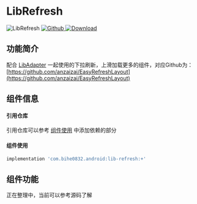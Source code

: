 # LibRefresh

![LibRefresh](https://img.shields.io/badge/AndroidAppFactory-LibRefresh-brightgreen)
[ ![Github](https://img.shields.io/badge/Github-LibRefresh-brightgreen?style=social) ](https://github.com/bihe0832/AndroidAppFactory/tree/master/LibRefresh)
[ ![Download](https://api.bintray.com/packages/bihe0832/android/lib-refresh/images/download.svg) ](https://bintray.com/bihe0832/android/lib-refresh/_latestVersion)

## 功能简介

配合 [LibAdapter](./lib-adapter.md) 一起使用的下拉刷新，上滑加载更多的组件，对应Github为：[https://github.com/anzaizai/EasyRefreshLayout](https://github.com/anzaizai/EasyRefreshLayout)

## 组件信息

#### 引用仓库

引用仓库可以参考 [组件使用](./../start.md) 中添加依赖的部分

#### 组件使用

```groovy
implementation 'com.bihe0832.android:lib-refresh:+'
```

## 组件功能

正在整理中，当前可以参考源码了解